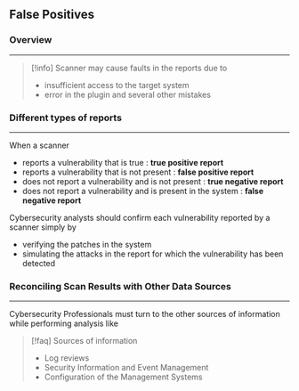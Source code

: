 ## False Positives

### Overview 
---
>[!info]
>Scanner may cause faults in the reports due to 
>- insufficient access to the target system
>- error in the plugin and several other mistakes 

### Different types of reports 
---
When a scanner 
- reports a vulnerability that is true : **true positive report** 
- reports a vulnerability that is not present : **false positive report** 
- does not report a vulnerability and is not present : **true negative report** 
- does not report a vulnerability and  is present in the system : **false negative report** 

Cybersecurity analysts should confirm each vulnerability reported by a
scanner simply by 
- verifying the patches in the system 
- simulating the attacks in the report for which the vulnerability has been detected 

### Reconciling Scan Results with Other Data Sources
---
Cybersecurity Professionals must turn to the other sources of information while performing analysis like 

>[!faq] Sources of information
>- Log reviews 
>- Security Information and Event Management 
>- Configuration of the Management Systems 


